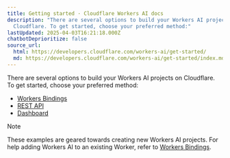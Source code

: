 ```yaml
---
title: Getting started · Cloudflare Workers AI docs
description: "There are several options to build your Workers AI projects on
  Cloudflare. To get started, choose your preferred method:"
lastUpdated: 2025-04-03T16:21:18.000Z
chatbotDeprioritize: false
source_url:
  html: https://developers.cloudflare.com/workers-ai/get-started/
  md: https://developers.cloudflare.com/workers-ai/get-started/index.md
---
```


There are several options to build your Workers AI projects on Cloudflare. To get started, choose your preferred method:

* [Workers Bindings](https://developers.cloudflare.com/workers-ai/get-started/workers-wrangler/)
* [REST API](https://developers.cloudflare.com/workers-ai/get-started/rest-api/)
* [Dashboard](https://developers.cloudflare.com/workers-ai/get-started/dashboard/)

Note

These examples are geared towards creating new Workers AI projects. For help adding Workers AI to an existing Worker, refer to [Workers Bindings](https://developers.cloudflare.com/workers-ai/configuration/bindings/).
